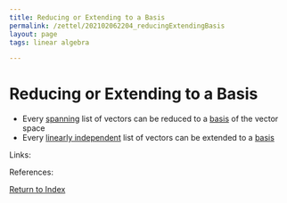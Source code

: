 ```yaml
---
title: Reducing or Extending to a Basis
permalink: /zettel/202102062204_reducingExtendingBasis
layout: page
tags: linear algebra

---
```

# Reducing or Extending to a Basis

- Every [spanning](202102062022_spanDefinition) list of vectors can be reduced to a [basis](202102062154_basisDefinition) of the vector space
- Every [linearly independent](202102062030_linearlyIndependentDefinition) list of vectors can be extended to a [basis](202102062154_basisDefinition)

Links: 

References: 

[Return to Index](index)